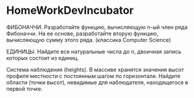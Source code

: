 # HomeWorkDevIncubator
ФИБОНАЧЧИ. Разработайте функцию, вычисляющую n-ый член ряда Фибоначчи. На ее основе, разработайте вторую функцию, вычисляющую сумму этого ряда. 
(классика Computer Science)

ЕДИНИЦЫ. Найдите все натуральные числа до n, двоичная запись которых состоит из единиц.

Система наблюдения (heights). В массиве хранятся значения высот профиля местности с постоянным шагом по горизонтали. Найдите области (точки высот), невидимые для наблюдателя, находящегося в первой точке.
